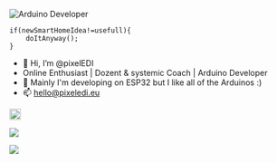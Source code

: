 <!---
        _          _ ______ _____ _____ 
       (_)        | |  ____|  __ \_   _|
  _ __  ___  _____| | |__  | |  | || |  
 | '_ \| \ \/ / _ \ |  __| | |  | || |  
 | |_) | |>  <  __/ | |____| |__| || |_ 
 | .__/|_/_/\_\___|_|______|_____/_____|
 | |                                    
 |_|  

-->

![Arduino](https://img.shields.io/badge/Arduino-00979D?style=for-the-badge&logo=Arduino&logoColor=white) Developer

```
if(newSmartHomeIdea!=usefull){
    doItAnyway();
}
```

- 👋 Hi, I’m @pixelEDI
- Online Enthusiast | Dozent & systemic Coach | Arduino Developer
- 👀 Mainly I'm developing on ESP32 but I like all of the Arduinos :)
- 📫 hello@pixeledi.eu 

<a href="https://ko-fi.com/H2H6CJJV6" rel="nofollow"><img src="https://ko-fi.com/img/githubbutton_sm.svg" height="20" style="max-width: 100%;"></a>

<a href="https://twitter.com/pixeledi" rel="nofollow"><img src="https://img.shields.io/badge/pixelEDI%20-%231DA1F2.svg?&amp;style=flat-square&amp;logo=Twitter&amp;logoColor=white" style="max-width: 100%;"></a>

<a href="https://www.thingiverse.com/pixeledi" target="_blank"><img src="https://img.shields.io/badge/-pixelEDI-%23248BFB.svg?&amp;style=flat-square&amp;logo=Thingiverse&amp;logoColor=white" style="max-width: 100%;"></a>

<!---
pixelEDI/pixelEDI is a ✨ special ✨ repository because its `README.md` (this file) appears on your GitHub profile.
You can click the Preview link to take a look at your changes.
--->
